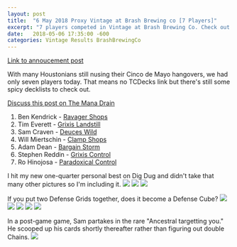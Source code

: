 ```yaml
---
layout: post
title:  "6 May 2018 Proxy Vintage at Brash Brewing co [7 Players]"
excerpt: "7 players competed in Vintage at Brash Brewing Co. Check out the results!!"
date:   2018-05-06 17:35:00 -600
categories: Vintage Results BrashBrewingCo
---
```


[Link to annoucement post](http://themanadrain.com/topic/1731/2-4-2018-houston-tx-100-proxy-vintage-brash-brewing-co)

With many Houstonians still nusing their Cinco de Mayo hangovers, we had only seven players today. That means no TCDecks link but there's still some spicy decklists to check out.

[Discuss this post on The Mana Drain](http://themanadrain.com/topic/1891/6-may-2018-proxy-vintage-brash-brewing-co-8-players)


1. Ben Kendrick - [Ravager Shops](https://images.lonestarlhurgoyfs.com/2018/05/06/deck-1.jpg)
2. Tim Everett - [Grixis Landstill](https://images.lonestarlhurgoyfs.com/2018/05/06/deck-2.jpg)
3. Sam Craven - [Deuces Wild](https://images.lonestarlhurgoyfs.com/2018/05/06/deck-3.jpg)
4. Will Miertschin - [Clamp Shops](https://images.lonestarlhurgoyfs.com/2018/05/06/deck-4.jpg)
5. Adam Dean - [Bargain Storm](https://images.lonestarlhurgoyfs.com/2018/05/06/deck-5.jpg)
6. Stephen Reddin - [Grixis Control](https://images.lonestarlhurgoyfs.com/2018/05/06/deck-6.jpg)
7. Ro Hinojosa - [Paradoxical Control](https://images.lonestarlhurgoyfs.com/2018/05/06/deck-7.jpg)


I hit my new one-quarter personal best on Dig Dug and didn't take that many other pictures so I'm including it.
![](https://images.lonestarlhurgoyfs.com/2018/05/06/1.jpg)
![](https://images.lonestarlhurgoyfs.com/2018/05/06/2.jpg)
![](https://images.lonestarlhurgoyfs.com/2018/05/06/3.jpg)

If you put two Defense Grids together, does it become a Defense Cube?
![](https://images.lonestarlhurgoyfs.com/2018/05/06/4.jpg)
![](https://images.lonestarlhurgoyfs.com/2018/05/06/5.jpg)
![](https://images.lonestarlhurgoyfs.com/2018/05/06/6.jpg)
![](https://images.lonestarlhurgoyfs.com/2018/05/06/7.jpg)
![](https://images.lonestarlhurgoyfs.com/2018/05/06/8.jpg)

In a post-game game, Sam partakes in the rare "Ancestral targetting you." He scooped up his cards shortly thereafter rather than figuring out double Chains.
![](https://images.lonestarlhurgoyfs.com/2018/05/06/9.jpg)